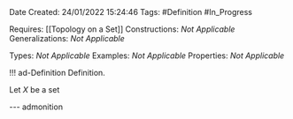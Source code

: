 <br />
<br />

Date Created: 24/01/2022 15:24:46
Tags: #Definition #In_Progress

Requires: [[Topology on a Set]]
Constructions: _Not Applicable_
Generalizations: _Not Applicable_

Types: _Not Applicable_
Examples: _Not Applicable_ 
Properties: _Not Applicable_

!!! ad-Definition Definition.

Let $X$ be a set

--- admonition
